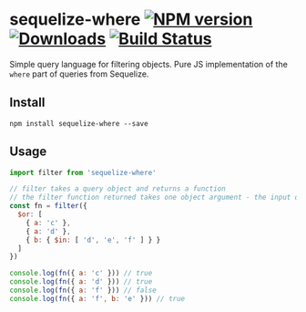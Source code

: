 # sequelize-where [![NPM version][npm-image]][npm-url] [![Downloads][downloads-image]][npm-url] [![Build Status][travis-image]][travis-url]

Simple query language for filtering objects. Pure JS implementation of the `where` part of queries from Sequelize.

## Install

```
npm install sequelize-where --save
```

## Usage

```js
import filter from 'sequelize-where'

// filter takes a query object and returns a function
// the filter function returned takes one object argument - the input data
const fn = filter({
  $or: [
    { a: 'c' },
    { a: 'd' },
    { b: { $in: [ 'd', 'e', 'f' ] } }
  ]
})

console.log(fn({ a: 'c' })) // true
console.log(fn({ a: 'd' })) // true
console.log(fn({ a: 'f' })) // false
console.log(fn({ a: 'f', b: 'e' })) // true
```

[downloads-image]: http://img.shields.io/npm/dm/sequelize-where.svg
[npm-url]: https://npmjs.org/package/sequelize-where
[npm-image]: http://img.shields.io/npm/v/sequelize-where.svg

[travis-url]: https://travis-ci.org/contra/sequelize-where
[travis-image]: https://travis-ci.org/contra/sequelize-where.png?branch=master
